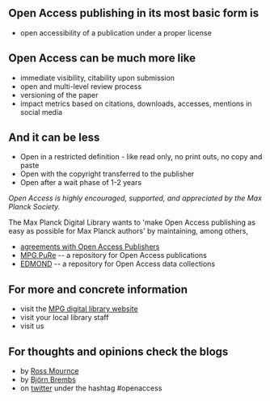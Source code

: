 Open Access publishing in its most basic form is
---

 - open accessibility of a publication under a proper license


Open Access can be much more like
---

 - immediate visibility, citability upon submission
 - open and multi-level review process
 - versioning of the paper
 - impact metrics based on citations, downloads, accesses, mentions in social media 


And it can be less
---

 - Open in a restricted definition - like read only, no print outs, no copy and paste
 - Open with the copyright transferred to the publisher
 - Open after a wait phase of 1-2 years


*Open Access is highly encouraged, supported, and appreciated by the Max
Planck Society.*

The Max Planck Digital Library wants to 'make Open Access publishing as easy as possible for Max Planck authors' by maintaining, among others,

 - [agreements with Open Access Publishers](http://www.mpdl.mpg.de/en/services/service-catalog/50)
 - [MPG.PuRe](http://pubman.mpdl.mpg.de/) -- a repository for Open Access publications
 - [EDMOND](http://edmond.mpdl.mpg.de/imeji/) -- a repository for Open Access data collections


For more and concrete information
---

 - visit the [MPG digital library website](http://www.mpdl.mpg.de/)
 - visit your local library staff
 - visit us 

For thoughts and opinions check the blogs
---
 - by [Ross Mournce](http://rossmounce.co.uk/)
 - by [Bj&ouml;rn Brembs](http://bjoern.brembs.net/)
 - on [twitter](https://twitter.com/search?q=openaccess&partner=Firefox&source=desktop-search) under the hashtag #openaccess

